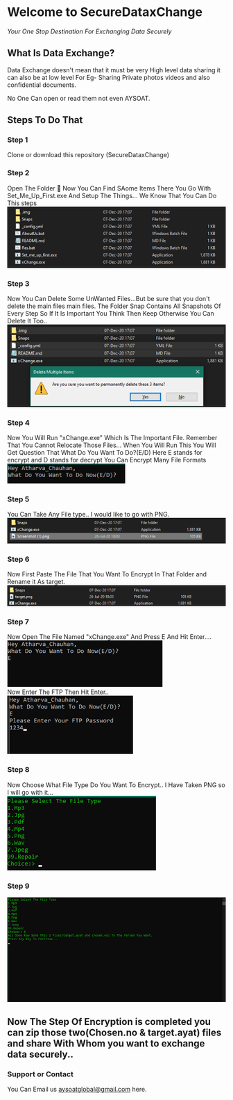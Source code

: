 # Welcome to SecureDataxChange 

_Your One Stop Destination For Exchanging Data Securely_

## What Is Data Exchange?

Data Exchange doesn't mean that it must be very High level data sharing it can also be at low level
For Eg- Sharing Private photos videos and also confidential documents.

No One Can open or read them not even AYSOAT.  

## Steps To Do That 

### Step 1
  Clone or download this repository (SecureDataxChange)

### Step 2
  Open The Folder 📂 Now You Can Find SAome Items There You Go With Set_Me_Up_First.exe And Setup The Things...
  We Know That You Can Do This steps
  <BR>
![](Snaps/STEP1.png)

### Step 3
  Now You Can Delete Some UnWanted Files...But be sure that you don't delete the main files main files. 
  The Folder Snap Contains All Snapshots Of Every Step So If It Is Important You Think Then Keep Otherwise You Can Delete It Too..
  <BR>
  ![](Snaps/STEP3.png)

### Step 4
Now You Will Run "xChange.exe" Which Is The Important File. Remember That You Cannot Relocate Those Files...
When You Will Run This You Will Get Question That What Do You Want To Do?(E/D)
Here E stands for encrypt
and  D stands for decrypt
You Can Encrypt Many File Formats
  <br>
  ![](Snaps/zav.png)
  
### Step 5
  You Can Take Any File type.. I would like to go with PNG.
  ![](Snaps/STEP5.png)
### Step 6
  Now First Paste The File That You Want To Encrypt In That Folder and Rename it As target.
  ![](Snaps/STEP6.png)
### Step 7
  Now Open The File Named "xChange.exe" And Press E And Hit Enter....
  <br>
  ![](Snaps/STEP7.png)
  <br>
  Now Enter The FTP Then Hit Enter..
  <br>
  ![](Snaps/STEP8.png)
### Step 8
  Now Choose What File Type Do You Want To Encrypt.. I Have Taken PNG so I will go with it...
  <br>
  ![](Snaps/STEP9.png)
### Step 9
  ![](Snaps/STEP10.png)
## Now The Step Of Encryption is completed you can zip those two(Chosen.no & target.ayat) files and share With Whom you want to exchange data securely..


### Support or Contact

You Can Email us aysoatglobal@gmail.com here.

